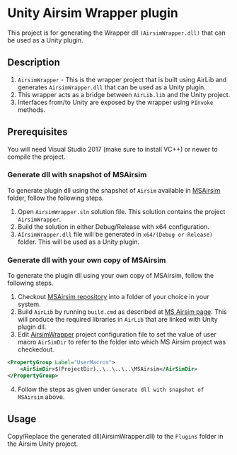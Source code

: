 # Unity Airsim Wrapper plugin

This project is for generating the Wrapper dll `(AirsimWrapper.dll)` that can be used as a Unity plugin.

## Description 
1. `AirsimWrapper` - This is the wrapper project that is built using AirLib and generates `AirsimWrapper.dll` that can be used as a Unity plugin.
2. This wrapper acts as a bridge between `AirLib.lib` and the Unity project.
3. Interfaces from/to Unity are exposed by the wrapper using `PInvoke` methods.

## Prerequisites
You will need Visual Studio 2017 (make sure to install VC++) or newer to compile the project.

### Generate dll with snapshot of MSAirsim
To generate plugin dll using the snapshot of `Airsim` available in [MSAirsim](../MSAirsim) folder, follow the following steps. 

1. Open `AirsimWrapper.sln` solution file. This solution contains the project `AirsimWrapper`.
2. Build the solution in either Debug/Release with x64 configuration.
3. `AIrsimWrapper.dll` file will be generated in `x64/(Debug or Release)` folder. This will be used as a Unity plugin.

### Generate dll with your own copy of MSAirsim
To generate the plugin dll using your own copy of MSAirsim, follow the following steps.

1. Checkout [MSAirsim repository](https://github.com/Microsoft/AirSim) into a folder of your choice in your system.
2. Build `AirLib` by running `build.cmd` as described at [MS Airsim page](https://github.com/Microsoft/AirSim/blob/master/docs/build_windows.md#build-airsim). This will produce the required libraries in `AirLib` that are linked with Unity plugin dll.
3. Edit [AirsimWrapper](AirLibWrapper/AirsimWrapper/AirsimWrapper.vcxproj) project configuration file to set the value of user macro `AirSimDir` to refer to the folder into which MS Airsim project was checkedout.
```xml
<PropertyGroup Label="UserMacros">
    <AirSimDir>$(ProjectDir)..\..\..\..\MSAirsim</AirSimDir>
</PropertyGroup>
```
4. Follow the steps as given under `Generate dll with snapshot of MSAirsim` above.

## Usage
Copy/Replace the generated dll(AirsimWrapper.dll) to the `Plugins` folder in the Airsim Unity project.